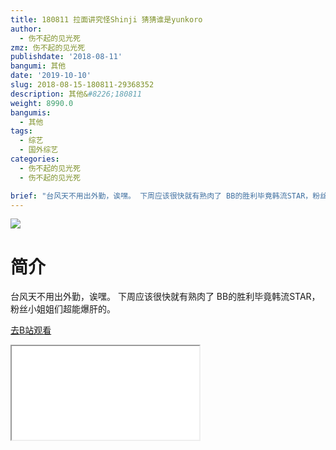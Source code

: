 ```yaml
---
title: 180811 拉面讲究怪Shinji 猜猜谁是yunkoro
author:
  - 伤不起的见光死
zmz: 伤不起的见光死
publishdate: '2018-08-11'
bangumi: 其他
date: '2019-10-10'
slug: 2018-08-15-180811-29368352
description: 其他&#8226;180811
weight: 8990.0
bangumis:
  - 其他
tags:
  - 综艺
  - 国外综艺
categories:
  - 伤不起的见光死
  - 伤不起的见光死

brief: "台风天不用出外勤，诶嘿。 下周应该很快就有熟肉了 BB的胜利毕竟韩流STAR，粉丝小姐姐们超能爆肝的。"
---
```

![](https://raw.githubusercontent.com/tcgriffith/owaraisite/master/static/tmpimg/9ea2f2a5a97f56fce8940d69bfe2f4dd96cb41e4.jpg.480.jpg)
# 简介  
台风天不用出外勤，诶嘿。
下周应该很快就有熟肉了
BB的胜利毕竟韩流STAR，粉丝小姐姐们超能爆肝的。  

[去B站观看](https://www.bilibili.com/video/av29368352/)
<div class ="resp-container"><iframe class="testiframe" src="//player.bilibili.com/player.html?aid=29368352"", scrolling="no", allowfullscreen="true" > </iframe></div> 
